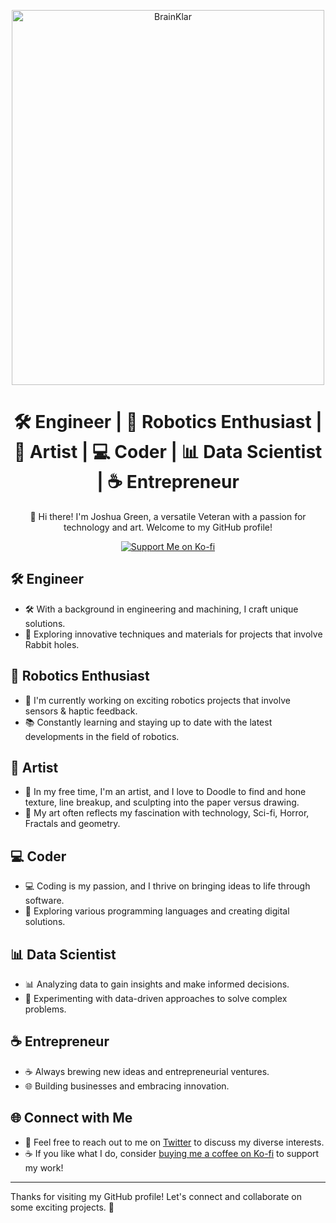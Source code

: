 <p align="center">
  <img src="https://cdn.leonardo.ai/users/59635b4f-b8e8-410f-a188-30e7be7944b3/generations/c965b968-a843-42d3-9e92-46b21218ad81/Black_and_White_Portraits_A_true_work_of_art_this_creature_is_1.jpg" alt="BrainKlar" width="500" height=600">
</p>

<h1 align="center">🛠️ Engineer | 🤖 Robotics Enthusiast | 🎨 Artist | 💻 Coder | 📊 Data Scientist | ☕ Entrepreneur</h1>

<p align="center">
  👋 Hi there! I'm Joshua Green, a versatile Veteran with a passion for technology and art. Welcome to my GitHub profile!
</p>

<p align="center">
  <a href="https://ko-fi.com/brainklar"><img src="https://img.shields.io/badge/Support%20Me%20on-Ko--fi-FF5E5B?style=for-the-badge&logo=ko-fi&logoColor=white" alt="Support Me on Ko-fi"></a>
</p>

## 🛠️ Engineer

- 🛠️ With a background in engineering and machining, I craft unique solutions.
- 🔧 Exploring innovative techniques and materials for projects that involve Rabbit holes.

## 🤖 Robotics Enthusiast

- 🤖 I'm currently working on exciting robotics projects that involve sensors & haptic feedback.
- 📚 Constantly learning and staying up to date with the latest developments in the field of robotics.

## 🎨 Artist

- 🎨 In my free time, I'm an artist, and I love to Doodle to find and hone texture, line breakup, and sculpting into the paper versus drawing.
- 🌟 My art often reflects my fascination with technology, Sci-fi, Horror, Fractals and geometry.

## 💻 Coder

- 💻 Coding is my passion, and I thrive on bringing ideas to life through software.
- 🚀 Exploring various programming languages and creating digital solutions.

## 📊 Data Scientist

- 📊 Analyzing data to gain insights and make informed decisions.
- 🧪 Experimenting with data-driven approaches to solve complex problems.

## ☕ Entrepreneur

- ☕ Always brewing new ideas and entrepreneurial ventures.
- 🌐 Building businesses and embracing innovation.

## 🌐 Connect with Me

- 💬 Feel free to reach out to me on [Twitter](https://twitter.com/brain_klar) to discuss my diverse interests.
- ☕ If you like what I do, consider [buying me a coffee on Ko-fi](https://ko-fi.com/brainklar) to support my work!

---

Thanks for visiting my GitHub profile! Let's connect and collaborate on some exciting projects. 🚀
